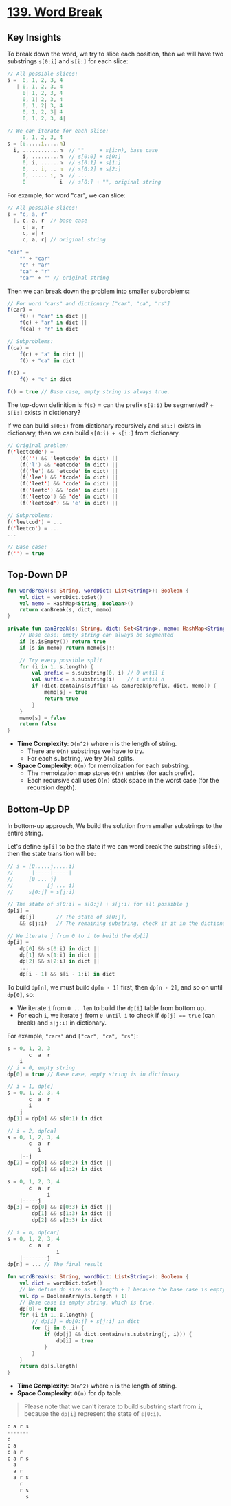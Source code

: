 # [139. Word Break](https://leetcode.com/problems/word-break/)

## Key Insights
To break down the word, we try to slice each position, then we will have two substrings `s[0:i]` and `s[i:]` for each slice:
```js
// All possible slices:
s =  0, 1, 2, 3, 4
   | 0, 1, 2, 3, 4
     0| 1, 2, 3, 4
     0, 1| 2, 3, 4
     0, 1, 2| 3, 4
     0, 1, 2, 3| 4
     0, 1, 2, 3, 4| 

// We can iterate for each slice:
     0, 1, 2, 3, 4
s = [0.....i.....n)
  i, ............n  // ""     + s[i:n), base case
     i, .........n  // s[0:0] + s[0:]
     0, i, ......n  // s[0:1] + s[1:]
     0, .. i, .. n  // s[0:2] + s[2:]
     0, ..... i, n  // ...
     0           i  // s[0:] + "", original string
```

For example, for word "car", we can slice:

```js
// All possible slices:
s = "c, a, r"
  |, c, a, r  // base case
     c| a, r
     c, a| r
     c, a, r| // original string

"car" = 
    "" + "car"
    "c" + "ar"
    "ca" + "r"
    "car" + "" // original string
```

Then we can break down the problem into smaller subproblems:

```js
// For word "cars" and dictionary ["car", "ca", "rs"]
f(car) =
    f() + "car" in dict ||
    f(c) + "ar" in dict ||
    f(ca) + "r" in dict

// Subproblems:
f(ca) =
    f(c) + "a" in dict ||
    f() + "ca" in dict

f(c) =
    f() + "c" in dict

f() = true // Base case, empty string is always true.
```

The top-down definition is `f(s)` = can the prefix `s[0:i)` be segmented? + `s[i:]` exists in dictionary?

If we can build `s[0:i)` from dictionary recursively and `s[i:]` exists in dictionary, then we can build `s[0:i) + s[i:]` from dictionary.

```kotlin
// Original problem:
f('leetcode') =
    (f('') && 'leetcode' in dict) ||
    (f('l') && 'eetcode' in dict) ||
    (f('le') && 'etcode' in dict) ||
    (f('lee') && 'tcode' in dict) ||
    (f('leet') && 'code' in dict) ||
    (f('leetc') && 'ode' in dict) ||
    (f('leetco') && 'de' in dict) ||
    (f('leetcod') && 'e' in dict) ||

// Subproblems:
f('leetcod') = ...
f('leetco') = ...
...

// Base case:
f('') = true
```

## Top-Down DP
```kotlin
fun wordBreak(s: String, wordDict: List<String>): Boolean {
    val dict = wordDict.toSet()
    val memo = HashMap<String, Boolean>()
    return canBreak(s, dict, memo)
}

private fun canBreak(s: String, dict: Set<String>, memo: HashMap<String, Boolean>): Boolean {
    // Base case: empty string can always be segmented
    if (s.isEmpty()) return true
    if (s in memo) return memo[s]!!

    // Try every possible split
    for (i in 1..s.length) {
        val prefix = s.substring(0, i) // 0 until i
        val suffix = s.substring(i)    // i until n
        if (dict.contains(suffix) && canBreak(prefix, dict, memo)) {
            memo[s] = true
            return true
        }
    }
    memo[s] = false
    return false
}
```

* **Time Complexity**: `O(n^2)` where `n` is the length of string.
    - There are `O(n)` substrings we have to try.
    - For each substring, we try `O(n)` splits.
* **Space Complexity**: `O(n)` for memoization for each substring.
    - The memoization map stores `O(n)` entries (for each prefix).
    - Each recursive call uses `O(n)` stack space in the worst case (for the recursion depth).

## Bottom-Up DP
In bottom-up approach, We build the solution from smaller substrings to the entire string. 

Let's define `dp[i]` to be the state if we can word break the substring `s[0:i)`, then the state transition will be:

```js
// s = [0.....j.....i)
//      |-----|-----|
//     [0 ... j] 
//           [j ... i)
//     s[0:j] + s[j:i)

// The state of s[0:i] = s[0:j] + s[j:i) for all possible j
dp[i] = 
    dp[j]       // The state of s[0:j], 
    && s[j:i)   // The remaining substring, check if it in the dictionary

// We iterate j from 0 to i to build the dp[i]
dp[i] = 
    dp[0] && s[0:i) in dict ||
    dp[1] && s[1:i) in dict ||
    dp[2] && s[2:i) in dict ||
    ...
    dp[i - 1] && s[i - 1:i) in dict
```

To build `dp[n]`, we must build `dp[n - 1]` first, then `dp[n - 2]`, and so on until `dp[0]`, so:

- We iterate `i` from `0 .. len` to build the `dp[i]` table from bottom up. 
- For each `i`, we iterate `j` from `0 until i` to check if `dp[j] == true` (can break) and `s[j:i)` in dictionary.

For example, `"cars"` and `["car", "ca", "rs"]`:
```js
s = 0, 1, 2, 3
       c  a  r
    i
// i = 0, empty string
dp[0] = true // Base case, empty string is in dictionary

// i = 1, dp[c]
s = 0, 1, 2, 3, 4
       c  a  r
       i
    j
dp[1] = dp[0] && s[0:1) in dict

// i = 2, dp[ca]
s = 0, 1, 2, 3, 4
       c  a  r
          i
    |--j
dp[2] = dp[0] && s[0:2) in dict ||
        dp[1] && s[1:2) in dict

s = 0, 1, 2, 3, 4
       c  a  r
             i
    |-----j
dp[3] = dp[0] && s[0:3) in dict ||
        dp[1] && s[1:3) in dict ||
        dp[2] && s[2:3) in dict

// i = n, dp[car]
s = 0, 1, 2, 3, 4
       c  a  r
                i
    |--------j
dp[n] = ... // The final result
```

```kotlin
fun wordBreak(s: String, wordDict: List<String>): Boolean {
    val dict = wordDict.toSet()
    // We define dp size as s.length + 1 because the base case is empty string, that is s[0:0] = "".
    val dp = BooleanArray(s.length + 1)
    // Base case is empty string, which is true.
    dp[0] = true
    for (i in 1..s.length) {
        // dp[i] = dp[0:j] + s[j:i] in dict
        for (j in 0..i) {
            if (dp[j] && dict.contains(s.substring(j, i))) {
                dp[i] = true
            }
        }
    }
    return dp[s.length]
}
```

* **Time Complexity**: `O(n^2)` where `n` is the length of string.
* **Space Complexity**: `O(n)` for dp table.

> Please note that we can't iterate to build substring start from `i`, because the `dp[i]` represent the state of `s[0:i)`.

```js
c a r s
-------
c
c a
c a r
c a r s
  a
  a r
  a r s
    r
    r s
      s
```